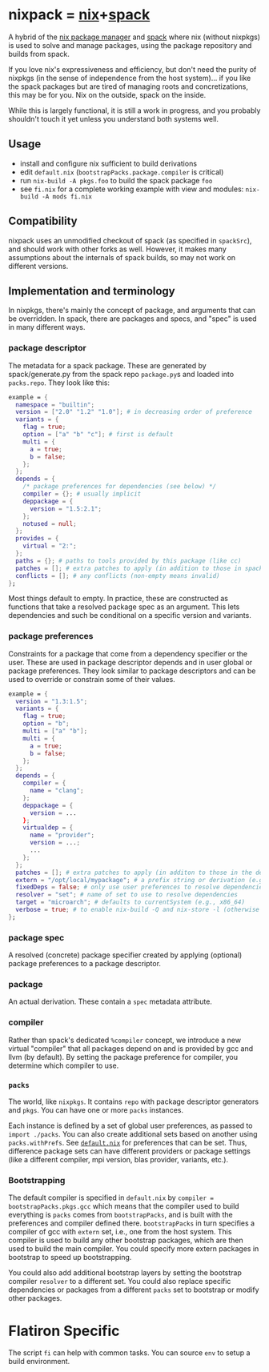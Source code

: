 # nixpack = [nix](https://nixos.org/nix)+[spack](https://spack.io/)

A hybrid of the [nix package manager](https://github.com/NixOS/nix) and [spack](https://github.com/spack/spack) where nix (without nixpkgs) is used to solve and manage packages, using the package repository and builds from spack.

If you love nix's expressiveness and efficiency, but don't need the purity of nixpkgs (in the sense of independence from the host system)... if you like the spack packages but are tired of managing roots and concretizations, this may be for you.
Nix on the outside, spack on the inside.

While this is largely functional, it is still a work in progress, and you probably shouldn't touch it yet unless you understand both systems well.

## Usage

- install and configure nix sufficient to build derivations
- edit `default.nix` (`bootstrapPacks.package.compiler` is critical)
- run `nix-build -A pkgs.foo` to build the spack package `foo`
- see `fi.nix` for a complete working example with view and modules: `nix-build -A mods fi.nix`

## Compatibility

nixpack uses an unmodified checkout of spack (as specified in `spackSrc`), and should work with other forks as well.
However, it makes many assumptions about the internals of spack builds, so may not work on different versions.

## Implementation and terminology

In nixpkgs, there's mainly the concept of package, and arguments that can be overridden.
In spack, there are packages and specs, and "spec" is used in many different ways.

### package descriptor

The metadata for a spack package.
These are generated by spack/generate.py from the spack repo `package.py`s and loaded into `packs.repo`.
They look like this:

```nix
example = {
  namespace = "builtin";
  version = ["2.0" "1.2" "1.0"]; # in decreasing order of preference
  variants = {
    flag = true;
    option = ["a" "b" "c"]; # first is default
    multi = {
      a = true;
      b = false;
    };
  };
  depends = {
    /* package preferences for dependencies (see below) */
    compiler = {}; # usually implicit
    deppackage = {
      version = "1.5:2.1";
    };
    notused = null;
  };
  provides = {
    virtual = "2:";
  };
  paths = {}; # paths to tools provided by this package (like cc)
  patches = []; # extra patches to apply (in addition to those in spack)
  conflicts = []; # any conflicts (non-empty means invalid)
};
```

Most things default to empty.
In practice, these are constructed as functions that take a resolved package spec as an argument.
This lets dependencies and such be conditional on a specific version and variants.

### package preferences

Constraints for a package that come from a dependency specifier or the user.
These are used in package descriptor depends and in user global or package preferences.
They look similar to package descriptors and can be used to override or constrain some of their values.

```nix
example = {
  version = "1.3:1.5";
  variants = {
    flag = true;
    option = "b";
    multi = ["a" "b"];
    multi = {
      a = true;
      b = false;
    };
  };
  depends = {
    compiler = {
      name = "clang";
    };
    deppackage = {
      version = ...
    };
    virtualdep = {
      name = "provider";
      version = ...;
      ...
    };
  };
  patches = []; # extra patches to apply (in additon to those in the descriptor)
  extern = "/opt/local/mypackage"; # a prefix string or derivation (e.g., nixpkgs package) for an external installation (overrides depends)
  fixedDeps = false; # only use user preferences to resolve dependencies (see default.nix)
  resolver = "set"; # name of set to use to resolve dependencies
  target = "microarch"; # defaults to currentSystem (e.g., x86_64)
  verbose = true; # to enable nix-build -Q and nix-store -l (otherwise only spack keeps build logs)
};
```

### package spec

A resolved (concrete) package specifier created by applying (optional) package preferences to a package descriptor.

### package

An actual derivation.
These contain a `spec` metadata attribute.

### compiler

Rather than spack's dedicated `%compiler` concept, we introduce a new virtual "compiler" that all packages depend on and is provided by gcc and llvm (by default).
By setting the package preference for compiler, you determine which compiler to use.

### `packs`

The world, like `nixpkgs`.
It contains `repo` with package descriptor generators and `pkgs`.
You can have one or more `packs` instances.

Each instance is defined by a set of global user preferences, as passed to `import ./packs`.
You can also create additional sets based on another using `packs.withPrefs`.
See [`default.nix`](default.nix) for preferences that can be set.
Thus, difference package sets can have different providers or package settings (like a different compiler, mpi version, blas provider, variants, etc.).

### Bootstrapping

The default compiler is specified in `default.nix` by `compiler = bootstrapPacks.pkgs.gcc` which means that the compiler used to build everything is `packs` comes from `bootstrapPacks`, and is built with the preferences and compiler defined there.
`bootstrapPacks` in turn specifies a compiler of gcc with `extern` set, i.e., one from the host system.
This compiler is used to build any other bootstrap packages, which are then used to build the main compiler.
You could specify more extern packages in bootstrap to speed up bootstrapping.

You could also add additional bootstrap layers by setting the bootstrap compiler `resolver` to a different set.
You could also replace specific dependencies or packages from a different `packs` set to bootstrap or modify other packages.

# Flatiron Specific

The script `fi` can help with common tasks.
You can source `env` to setup a build environment.
